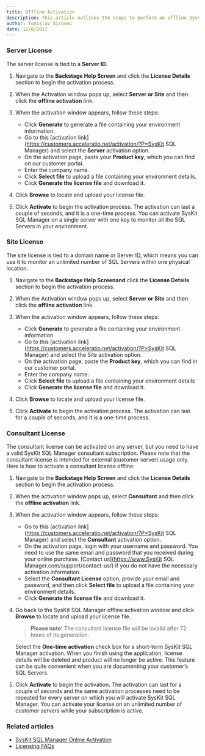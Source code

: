 ```yaml
---
title: Offline Activation
description: This article outlines the steps to perform an offline SysKit SQL Manager activation.
author: Tomislav Sirovec
date: 12/6/2017
---
```

 ### Server License

The server license is tied to a __Server ID__.

1. Navigate to the __Backstage Help Screen__ and click the __License Details__ section to begin the activation process.
1. When the Activation window pops up, select __Server or Site__ and then click the __offline activation__ link.
1. When the activation window appears, follow these steps:

   * Click __Generate__ to generate a file containing your environment  information.
   * Go to this [activation link](https://customers.acceleratio.net/activation/?P=SysKit SQL Manager) and  select the __Server__ activation option.
   * On the activation page, paste your __Product key__, which you can find on our customer portal.
   * Enter the company name.
   * Click __Select file__ to upload a file containing your environment details.
   * Click  __Generate the license file__ and download it.

1. Click __Browse__ to locate and upload your license file.
1. Click __Activate__ to begin the activation process. The activation can last a couple of seconds, and it is a one-time process. You can activate SysKit SQL Manager on a single server with one key to monitor all the SQL Servers in your environment.

### Site License

The site license is tied to a domain name or Server ID, which means you can use it to monitor an unlimited number of SQL Servers within one physical location.

1. Navigate to the __Backstage Help Screenand__ click the __License Details__ section to begin the activation process.
1. When the Activation window pops up, select __Server or Site__ and then click the __offline activation__ link.
1. When the activation window appears, follow these steps:

   * Click __Generate__ to generate a file containing your environment information.
   * Go to this [activation link](https://customers.acceleratio.net/activation/?P=SysKit SQL Manager) and select the Site activation option.
   * On the activation page, paste the __Product key__, which you can find in our customer portal.
   * Enter the company name.
   * Click __Select file__ to upload a file containing your environment details
   *  Click  __Generate the license file__ and download it.

1. Click __Browse__ to locate and upload your license file.
1. Click __Activate__ to begin the activation process. The activation can last for a couple of seconds, and it is a one-time process.

### Consultant License

The consultant license can be activated on any server, but you need to have a valid SysKit SQL Manager consultant subscription. Please note that the consultant license is intended for external (customer server) usage only. Here is how to activate a consultant license offline:

1. Navigate to the __Backstage Help Screen__ and click the __License Details__ section to begin the activation process.
1. When the activation window pops up, select __Consultant__ and then click the __offline activation__ link.
1. When the activation window appears, follow these steps:

   * Go to this [activation link](https://customers.acceleratio.net/activation/?P=SysKit SQL Manager) and select the __Consultant__ activation option.
   * On the activation page, login with your username and password. You need to use the same email and password that you received during your online purchase. [Contact us](https://www.SysKit SQL Manager.com/support/contact-us/) if you do not have the necessary activation information.
   * Select the __Consultant License__ option, provide your email and password, and then click __Select file__ to upload a file containing your environment details.
   * Click  __Generate the license file__ and download it.

1. Go back to the SysKit SQL Manager offline activation window and click __Browse__ to locate and upload your license file.

    > __Please note__! The consultant license file will be invalid after 72 hours of its generation.

   Select the __One-time activation__ check box for a short-term SysKit SQL Manager activation. When you finish using the application, license details will be deleted and product will no longer be active. This feature can be quite convenient when you are documenting your customer’s SQL Servers.

1. Click __Activate__ to begin the activation. The activation can last for a couple of seconds and the same activation processes need to be repeated for every server on which you will activate SysKit SQL Manager. You can activate your license on an unlimited number of customer servers while your subscription is active.

### Related articles

* [SysKit SQL Manager Online Activation](#internal/activation/online-activation)
* [Licensing FAQs](#internal/activation/licensing-faqs)
